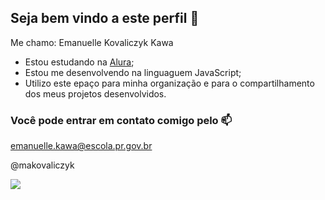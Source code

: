 ## Seja bem vindo a este perfil 🤍

Me chamo: Emanuelle Kovaliczyk Kawa

- Estou estudando na [Alura](https://www.alura.com.br);
- Estou me desenvolvendo na linguaguem JavaScript;
- Utilizo este epaço para minha organização e para o compartilhamento dos meus projetos desenvolvidos.

### Você pode entrar em contato comigo pelo 📫

emanuelle.kawa@escola.pr.gov.br

@makovaliczyk

![](https://tenor.com/5bN5.gif)
